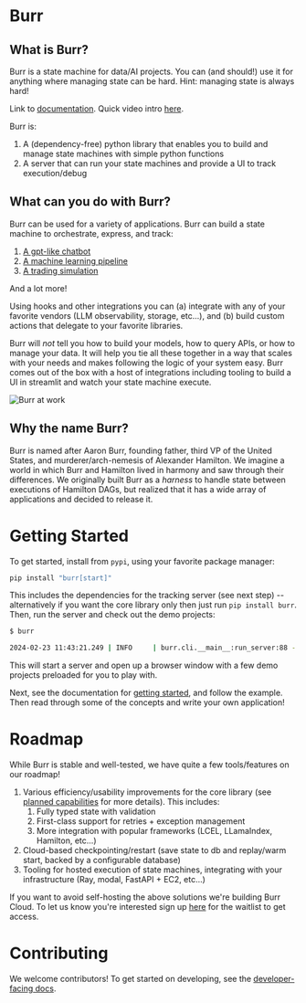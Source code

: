 # Burr

## What is Burr?

Burr is a state machine for data/AI projects. You can (and should!) use it for anything where managing state can be hard. Hint: managing state
is always hard!

Link to [documentation](https://burr.dagworks.io/). Quick video intro [here](https://www.loom.com/share/8a92474bb7574d6eb4cd25c21913adf2).

Burr is:
1. A (dependency-free) python library that enables you to build and manage state machines with simple python functions
2. A server that can run your state machines and provide a UI to track execution/debug

## What can you do with Burr?

Burr can be used for a variety of applications. Burr can build a state machine to orchestrate, express, and track:

1. [A gpt-like chatbot](examples/gpt)
2. [A machine learning pipeline](examples/ml_training)
3. [A trading simulation](examples/simulation)

And a lot more!

Using hooks and other integrations you can (a) integrate with any of your favorite vendors (LLM observability, storage, etc...), and
(b) build custom actions that delegate to your favorite libraries.

Burr will _not_ tell you how to build your models, how to query APIs, or how to manage your data. It will help you tie all these together
in a way that scales with your needs and makes following the logic of your system easy. Burr comes out of the box with a host of integrations
including tooling to build a UI in streamlit and watch your state machine execute.

![Burr at work](./chatbot.gif)

## Why the name Burr?

Burr is named after Aaron Burr, founding father, third VP of the United States, and murderer/arch-nemesis of Alexander Hamilton.
We imagine a world in which Burr and Hamilton lived in harmony and saw through their differences. We originally
built Burr as a _harness_ to handle state between executions of Hamilton DAGs,
but realized that it has a wide array of applications and decided to release it.

# Getting Started

To get started, install from `pypi`, using your favorite package manager:

```bash
pip install "burr[start]"
```

This includes the dependencies for the tracking server (see next step) -- alternatively if you want the core library only then just run `pip install burr`.
Then, run the server and check out the demo projects:

```bash
$ burr

2024-02-23 11:43:21.249 | INFO     | burr.cli.__main__:run_server:88 - Starting server on port 7241
```

This will start a server and open up a browser window with a few demo projects preloaded for you to play with.

Next, see the documentation for [getting started](https://burr.dagworks.io/getting_started/simple-example.html), and follow the example.
Then read through some of the concepts and write your own application!

# Roadmap

While Burr is stable and well-tested, we have quite a few tools/features on our roadmap!

1. Various efficiency/usability improvements for the core library (see [planned capabilities](https://burr.dagworks.io/concepts/planned-capabilities.html) for more details). This includes:
   1. Fully typed state with validation
   2. First-class support for retries + exception management
   3. More integration with popular frameworks (LCEL, LLamaIndex, Hamilton, etc...)
2. Cloud-based checkpointing/restart (save state to db and replay/warm start, backed by a configurable database)
3. Tooling for hosted execution of state machines, integrating with your infrastructure (Ray, modal, FastAPI + EC2, etc...)

If you want to avoid self-hosting the above solutions we're building Burr Cloud. To let us know you're interested
 sign up [here](https://forms.gle/w9u2QKcPrztApRedA) for the waitlist to get access.

# Contributing

We welcome contributors! To get started on developing, see the [developer-facing docs](https://burr.dagworks.io/contributing).
